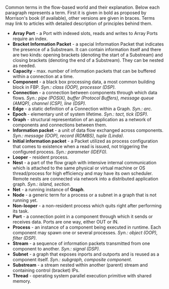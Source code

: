 Common terms in the flow-based world and their explanation. Below each paragraph represents a term. First it is given in bold as proposed by Morrison's book (if available), other versions are given in braces. Terms may link to articles with detailed description of principles behind them.

* **Array Port** - a Port with indexed slots, reads and writes to Array Ports require an index.
* **Bracket Information Packet** - a special Information Packet that indicates the presence of a Substream. It can contain information itself and there are two kinds: opening brackets (denoting the start of a Substream) and closing brackets (denoting the end of a Substream). They can be nested as needed.
* **Capacity** - max. number of information packets that can be buffered within a connection at a time.
* **Component** - a black box processing data, a most common building block in FBP. _Syn.: class (OOP), processor (DSP)._
* **Connection** - a connection between components through which data flows. _Syn.: pipe (POSIX), buffer (Protocol Buffers), message queue (AMQP), channel (CSP), line (DSP)._
* **Edge** - a static definition of a Connection within a Graph. _Syn.: arc._
* **Epoch** - elementary unit of system lifetime. _Syn.: tact, tick (DSP)._
* **Graph** - structural representation of an application as a network of components and connections between them.
* **Information packet** - a unit of data flow exchanged across components. _Syn.: message (OOP), record (RDMBS), tuple (Linda)._
* **Initial information packet** - a Packet utilized as process configuration that comes to existence when a read is issued, not triggering the configured process. _Syn.: parameter (IDEF0)._
* **Looper** - resident process.
* **Nest** - a part of the flow graph with intensive internal communication which is attached to the same physical or virtual machine or OS thread/process for high efficiency and may have its own scheduler. Remote nests are connected via network into a distributed application graph. _Syn.: island, section._
* **Net** - a running instance of **Graph**.
* **Node** - a generic term for a process or a subnet in a graph that is not running yet.
* **Non-looper** - a non-resident process which quits right after performing its task.
* **Port** - a connection point in a component through which it sends or receives data. Ports are one way, either OUT or IN.
* **Process** - an instance of a component being executed in runtime. Each component may spawn one or several processes. _Syn.: object (OOP), filter (DSP)._
* **Stream** - a sequence of information packets transmitted from one component to another. _Syn.: signal (DSP)._
* **Subnet** - a graph that exposes inports and outports and is reused as a component itself. _Syn.: subgraph, composite component._
* **Substream** - a stream nested within another (parent) stream and containing control (bracket) IPs.
* **Thread** - operating system parallel execution primitive with shared memory.